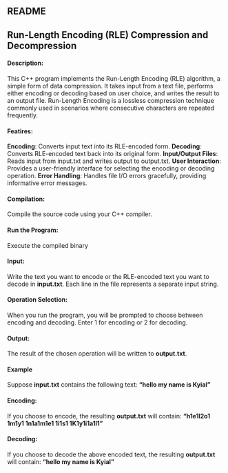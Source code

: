 ## README ##
## Run-Length Encoding (RLE) Compression and Decompression

#### Description:
This C++ program implements the Run-Length Encoding (RLE) algorithm, a simple form of data compression. It takes input from a text file, performs either encoding or decoding based on user choice, and writes the result to an output file. Run-Length Encoding is a lossless compression technique commonly used in scenarios where consecutive characters are repeated frequently.

#### Featires:
 **Encoding**: Converts input text into its RLE-encoded form.
 **Decoding**: Converts RLE-encoded text back into its original form.
 **Input/Output Files**: Reads input from input.txt and writes output to output.txt.
 **User Interaction**: Provides a user-friendly interface for selecting the encoding or decoding operation.
 **Error Handling**: Handles file I/O errors gracefully, providing informative error messages.


#### Compilation: 
Compile the source code using your C++ compiler. 
#### Run the Program: 
Execute the compiled binary
 

#### Input: 
Write the text you want to encode or the RLE-encoded text you want to decode in **input.txt**. Each line in the file represents a separate input string.
#### Operation Selection: 
When you run the program, you will be prompted to choose between encoding and decoding. Enter 1 for encoding or 2 for decoding.
#### Output: 
The result of the chosen operation will be written to **output.txt**.
#### Example
Suppose **input.txt** contains the following text:
**“hello my name is Kyial”**
#### Encoding: 
If you choose to encode, the resulting **output.txt** will contain:
**“h1e1l2o1 1m1y1 1n1a1m1e1 1i1s1 1K1y1i1a1l1”**
#### Decoding: 
If you choose to decode the above encoded text, the resulting **output.txt** will contain:
**“hello my name is Kyial”**

